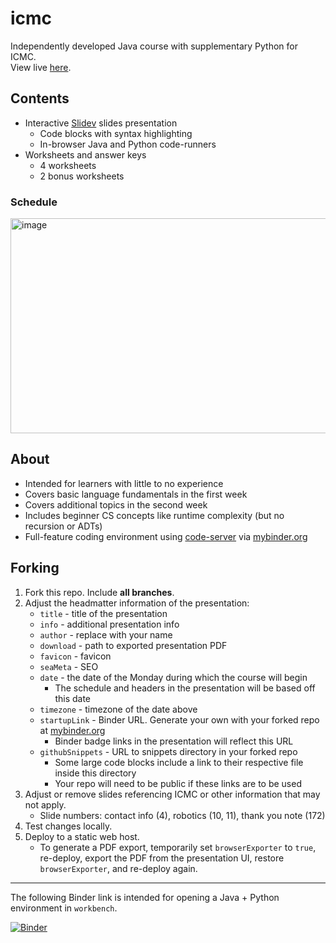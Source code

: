 # icmc

Independently developed Java course with supplementary Python for ICMC.  
View live [here](https://objectoops.github.io/icmc/).

## Contents

- Interactive [Slidev](https://sli.dev/) slides presentation
  - Code blocks with syntax highlighting
  - In-browser Java and Python code-runners
- Worksheets and answer keys
  - 4 worksheets
  - 2 bonus worksheets

### Schedule

<img width="707" height="344" alt="image" src="https://github.com/user-attachments/assets/d3d41c79-1e4f-44db-bd49-cfaf2133bc8a" />

## About

- Intended for learners with little to no experience
- Covers basic language fundamentals in the first week
- Covers additional topics in the second week
- Includes beginner CS concepts like runtime complexity (but no recursion or ADTs)
- Full-feature coding environment using [code-server](https://github.com/coder/code-server) via [mybinder.org](https://mybinder.org/)

## Forking

1. Fork this repo. Include **all branches**.
2. Adjust the headmatter information of the presentation:
   - `title` - title of the presentation
   - `info` - additional presentation info
   - `author` - replace with your name
   - `download` - path to exported presentation PDF
   - `favicon` - favicon
   - `seaMeta` - SEO
   - `date` - the date of the Monday during which the course will begin
     - The schedule and headers in the presentation will be based off this date
   - `timezone` - timezone of the date above
   - `startupLink` - Binder URL. Generate your own with your forked repo at [mybinder.org](https://mybinder.org/)
     - Binder badge links in the presentation will reflect this URL
   - `githubSnippets` - URL to snippets directory in your forked repo
     - Some large code blocks include a link to their respective file inside this directory
     - Your repo will need to be public if these links are to be used
3. Adjust or remove slides referencing ICMC or other information that may not apply.
   - Slide numbers: contact info (4), robotics (10, 11), thank you note (172)
5. Test changes locally.
6. Deploy to a static web host.
   - To generate a PDF export, temporarily set `browserExporter` to `true`, re-deploy, export the PDF from the presentation UI, restore `browserExporter`, and re-deploy again.

___

The following Binder link is intended for opening a Java + Python environment in `workbench`.

[![Binder](https://mybinder.org/badge_logo.svg)](https://mybinder.org/v2/gh/ObjectOops/icmc/binder?urlpath=vscode)
